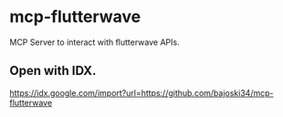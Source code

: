 # mcp-flutterwave
MCP Server to interact with flutterwave APIs. 

## Open with IDX.
https://idx.google.com/import?url=https://github.com/bajoski34/mcp-flutterwave